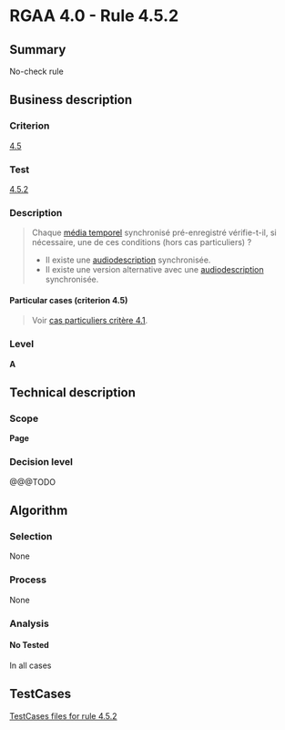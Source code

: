 # RGAA 4.0 - Rule 4.5.2

## Summary
No-check rule


## Business description

### Criterion
[4.5](https://www.numerique.gouv.fr/publications/rgaa-accessibilite/methode/criteres/#crit-4-5)

### Test
[4.5.2](https://www.numerique.gouv.fr/publications/rgaa-accessibilite/methode/criteres/#test-4-5-2)

### Description
> Chaque [média temporel](https://www.numerique.gouv.fr/publications/rgaa-accessibilite/methode/glossaire/#media-temporel-type-son-video-et-synchronise) synchronisé pré-enregistré vérifie-t-il, si nécessaire, une de ces conditions (hors cas particuliers) ?
> 
> * Il existe une [audiodescription](https://www.numerique.gouv.fr/publications/rgaa-accessibilite/methode/glossaire/#audiodescription-synchronisee-media-temporel) synchronisée.
> * Il existe une version alternative avec une [audiodescription](https://www.numerique.gouv.fr/publications/rgaa-accessibilite/methode/glossaire/#audiodescription-synchronisee-media-temporel) synchronisée.

#### Particular cases (criterion 4.5)
> Voir [cas particuliers critère 4.1](https://www.numerique.gouv.fr/publications/rgaa-accessibilite/methode/glossaire/#crit-4-1).

### Level
**A**


## Technical description

### Scope
**Page**

### Decision level
@@@TODO


## Algorithm

### Selection
None

### Process
None

### Analysis

#### No Tested
In all cases


##  TestCases

[TestCases files for rule 4.5.2](https://gitlab.com/asqatasun/Asqatasun/-/tree/v5/rules/rules-rgaa4.0/src/test/resources/testcases/rgaa40//Rgaa40Rule040502/)


